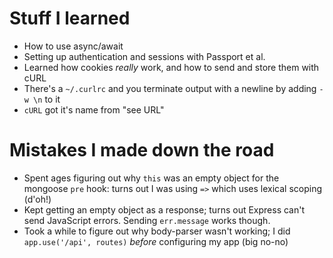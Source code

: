 # Stuff I learned

* How to use async/await
* Setting up authentication and sessions with Passport et al.
* Learned how cookies _really_ work, and how to send and store them with cURL
* There's a `~/.curlrc` and you terminate output with a newline by adding  `-w \n` to it
* `cURL` got it's name from "see URL"

# Mistakes I made down the road

* Spent ages figuring out why `this` was an empty object for the mongoose `pre` hook: turns out I was using `=>` which uses lexical scoping (d'oh!)
* Kept getting an empty object as a response; turns out Express can't send JavaScript errors. Sending `err.message` works though.
* Took a while to figure out why body-parser wasn't working; I did `app.use('/api', routes)` _before_ configuring my app (big no-no)
